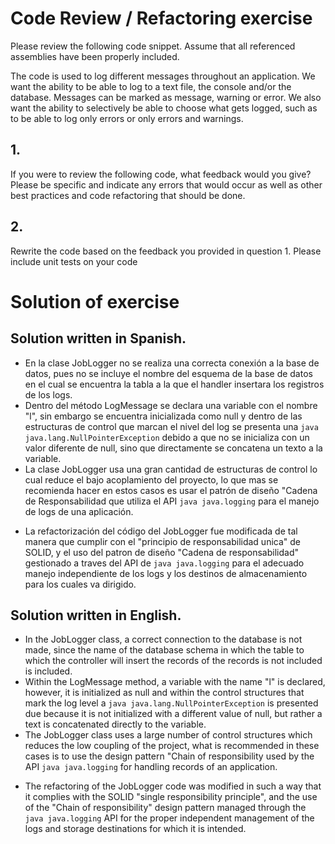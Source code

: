 # Code Review / Refactoring exercise
Please review the following code snippet. Assume that all referenced assemblies have been properly included. 

The code is used to log different messages throughout an application. We want the ability to be able to log to a text file, the console and/or the database. Messages can be marked as message, warning or error. We also want the ability to selectively be able to choose what gets logged, such as to be able to log only errors or only errors and warnings.

## 1.	
If you were to review the following code, what feedback would you give? Please be specific and indicate any errors that would occur as well as other best practices and code refactoring that should be done. 

## 2.
Rewrite the code based on the feedback you provided in question 1. Please include unit tests on your code

# Solution of exercise

## Solution written in Spanish.

- En la clase JobLogger no se realiza una correcta conexión a la base de datos, pues no se incluye el nombre del esquema de la base de datos en el cual se encuentra la tabla a la que el handler insertara los registros de los logs.
- Dentro del método LogMessage se declara una variable con el nombre "l", sin embargo se encuentra inicializada como null y dentro de las estructuras de control que marcan el nivel del log se presenta una ```java java.lang.NullPointerException``` debido a que no se inicializa con un valor diferente de null, sino que directamente se concatena un texto a la variable.
- La clase JobLogger usa una gran cantidad de estructuras de control lo cual reduce el bajo acoplamiento del proyecto, lo que mas se recomienda hacer en estos casos es usar el patrón de diseño "Cadena de Responsabilidad que utiliza el API ```java java.logging``` para el manejo de logs de una aplicación.

* La refactorización del código del JobLogger fue modificada de tal manera que cumplir con el "principio de responsabilidad unica" de SOLID, y el uso del patron de diseño "Cadena de responsabilidad" gestionado a traves del API de ```java java.logging``` para el adecuado manejo independiente de los logs y los destinos de almacenamiento para los cuales va dirigido.

## Solution written in English.

- In the JobLogger class, a correct connection to the database is not made, since the name of the database schema in which the table to which the controller will insert the records of the records is not included is included.
- Within the LogMessage method, a variable with the name "l" is declared, however, it is initialized as null and within the control structures that mark the log level a ```java java.lang.NullPointerException``` is presented due because it is not initialized with a different value of null, but rather a text is concatenated directly to the variable.
- The JobLogger class uses a large number of control structures which reduces the low coupling of the project, what is recommended in these cases is to use the design pattern "Chain of responsibility used by the API ```java java.logging``` for handling records of an application.

* The refactoring of the JobLogger code was modified in such a way that it complies with the SOLID "single responsibility principle", and the use of the "Chain of responsibility" design pattern managed through the ```java java.logging``` API for the proper independent management of the logs and storage destinations for which it is intended.